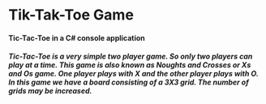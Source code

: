 # Tik-Tak-Toe Game

<h4>Tic-Tac-Toe in a C# console application </h4>

<h5>Tic-Tac-Toe is a very simple two player game. So only two players can play at a time. This game is also known as Noughts and Crosses or Xs and Os game. One player plays with X and the other player plays with O. In this game we have a board consisting of a 3X3 grid. The number of grids may be increased.</h5>
